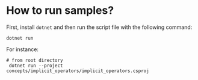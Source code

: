 # How to run samples?

First, install `dotnet` and then run the script file with the following command:


```shell
dotnet run
```

For instance:

```shell
# from root directory
 dotnet run --project concepts/implicit_operators/implicit_operators.csproj
```